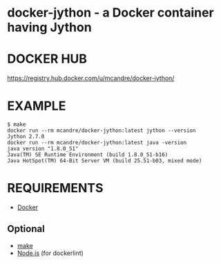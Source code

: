 # docker-jython - a Docker container having Jython

# DOCKER HUB

https://registry.hub.docker.com/u/mcandre/docker-jython/

# EXAMPLE

```
$ make
docker run --rm mcandre/docker-jython:latest jython --version
Jython 2.7.0
docker run --rm mcandre/docker-jython:latest java -version
java version "1.8.0_51"
Java(TM) SE Runtime Environment (build 1.8.0_51-b16)
Java HotSpot(TM) 64-Bit Server VM (build 25.51-b03, mixed mode)
```

# REQUIREMENTS

* [Docker](https://www.docker.com/)

## Optional

* [make](http://www.gnu.org/software/make/)
* [Node.js](https://nodejs.org/en/) (for dockerlint)
